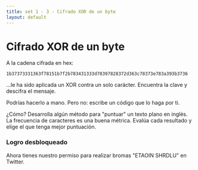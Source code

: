 ```yaml
---
title: set 1 - 3 - Cifrado XOR de un byte
layout: default
---
```


Cifrado XOR de un byte
======================

A la cadena cifrada en hex:

	1b37373331363f78151b7f2b783431333d78397828372d363c78373e783a393b3736

...le ha sido aplicada un XOR contra un solo carácter. Encuentra la clave y descifra el mensaje.

Podrías hacerlo a mano. Pero no: escribe un código que lo haga por ti.

¿Cómo? Desarrolla algún método para "puntuar" un texto plano en inglés. La frecuencia de caracteres es una buena métrica. Evalúa cada resultado y elige el que tenga mejor puntuación.


<div class="warning">
<h3>Logro desbloqueado</h3>

<p>Ahora tienes nuestro permiso para realizar bromas "ETAOIN SHRDLU" en Twitter.</p>
</div>